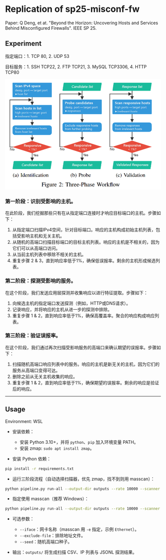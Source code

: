 # Replication of sp25-misconf-fw

Paper: Q Deng, et at. "Beyond the Horizon: Uncovering Hosts and Services Behind Misconfigured Firewalls". IEEE SP 25.

## Experiment

指定端口：1. TCP 80, 2. UDP 53

目标服务：1. SSH TCP22, 2. FTP TCP21, 3. MySQL TCP3306, 4. HTTP TCP80

![](src/readme/experiment-workflow.png)

### 第一阶段：识别受影响的主机。

在此阶段，我们挖掘那些只有在从指定端口连接时才响应目标端口的主机。步骤如下：

1. 从指定端口扫描IPv4空间，针对目标端口。响应的主机构成初始主机列表，包括受影响主机和无关主机。
2. 从随机的高端口扫描目标端口的目标主机列表。响应的主机是不相关的，因为它们可以从高端口访问。
3. 从当前主机列表中移除不相关的主机。
4. 重复步骤 2 & 3，直到响应率低于1%，确保低误报率。剩余的主机形成候选列表。


### 第二阶段：探测受影响的服务。

在这个阶段，我们发送应用层探测并收集响应以进行特征提取。步骤如下：

1. 向候选主机的指定端口发送探测（例如，HTTP或DNS请求）。
2. 记录响应，并将响应的主机从进一步的探测中排除。
3. 重复步骤 1 & 2，直到响应率低于1%，确保高覆盖率。聚合的响应构成响应列表。


### 第三阶段：验证误报率。

在这个阶段，我们通过再次扫描受影响服务的高端口来确认期望的误报率。步骤如下：

1. 扫描随机高端口响应列表中的服务。响应的主机是新无关的主机，因为它们的服务从高端口变得可达。
2. 删除之前从无关主机收集的响应。
3. 重复步骤 1 & 2，直到响应率低于1%，确保期望的误报率。剩余的响应是验证后的响应。

---

## Usage

Environment: WSL

- 安装依赖：
  - 安装 Python 3.10+，并将 `python`、`pip` 加入环境变量 PATH。
  - 安装 zmap: `sudo apt install zmap`。

- 安装 Python 依赖：

```bash
pip install -r requirements.txt
```

- 运行三阶段流程（自动选择扫描器，优先 zmap，找不到则用 masscan）：

```bash
python pipeline.py run-all --output-dir outputs --rate 10000 --scanner auto
```

- 指定使用 masscan（推荐 Windows）：

```bash
python pipeline.py run-all --output-dir outputs --rate 10000 --scanner masscan
```

- 可选参数：
  - `--iface`：网卡名称（masscan 用 `-e` 指定，示例 `Ethernet`）。
  - `--exclude-file`：排除地址文件。
  - `--seed`：随机高端口种子。

- 输出：`outputs/` 将生成扫描 CSV、IP 列表与 JSONL 探测结果。